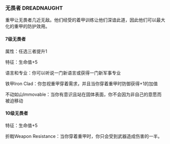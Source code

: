 ### 无畏者	DREADNAUGHT

​		重甲让无畏者几近无敌。他们经受的着甲训练让他们深谙此道，因此他们可以最大化的重甲的防护效用。

#### 7级无畏者

属性：任选三者提升1

特征：生命值+5

语言和专业：你可以听说一门新语言或获得一门新军事专业

铁甲Iron Clad：你忽视重甲穿着需求，并且当你穿着重甲时防御获得+1的加值

不动如山Immovable：当你有意识且站在固体表面，你不会因为非自己的意愿而被迫移动

#### 10级无畏者

特征：生命值+5

折戟Weapon Resistance：当你穿着重甲时，你只会受到武器造成伤害的一半。